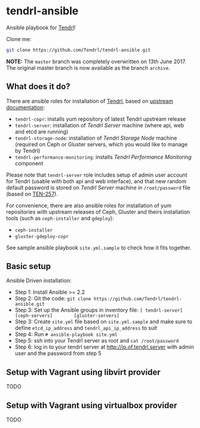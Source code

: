 tendrl-ansible
==============

Ansible playbook for [Tendrl](http://tendrl.org/)!

Clone me:

```bash
git clone https://github.com/Tendrl/tendrl-ansible.git
```


**NOTE:** The `master` branch was completely overwritten on 13th June 2017. The original master branch is now available as the branch `archive`.


## What does it do?

There are ansible roles for installation of [Tendrl](http://tendrl.org/), based
on [upstream documentation](https://github.com/Tendrl/documentation/wiki/Tendrl-Package-Installation-Reference):

* `tendrl-copr`: installs yum repository of latest Tendrl upstream release
* `tendrl-server`: installation of *Tendrl Server* machine (where api, web and
   etcd are running)
* `tendrl-storage-node`: installation of *Tendrl Storage Node* machine
   (required on Ceph or Gluster servers, which you would like to manage by
   Tendrl)
* `tendrl-performance-monitoring`: installs *Tendrl Performance Monitoring*
   component

Please note that `tendrl-server` role includes setup of admin user account for
Tendrl (usable with both api and web interface), and that new random default
password is stored on *Tendrl Server* machine in `/root/password` file (based
on [TEN-257](https://tendrl.atlassian.net/browse/TEN-257)).

For convenience, there are also ansible roles for installation of yum
repositories with upstream releases of Ceph, Gluster and theirs installation
tools (such as `ceph-installer` and `gdeploy`):

* `ceph-installer`
* `gluster-gdeploy-copr`

See sample ansible playbook `site.yml.sample` to check how it fits together.

## Basic setup

Ansible Driven installation:

* Step 1: Install Ansible >= 2.2
* Step 2: Git the code:        `git clone https://github.com/Tendrl/tendrl-ansible.git`
* Step 3: Set up the Ansible groups in inventory file:
          `[ tendrl-server]       [ceph-servers]        [gluster-servers]`
* Step 3: Create `site.yml` file based on `site.yml.sample` and make sure to
  define `etcd_ip_address` and `tendrl_api_ip_address` to suit
* Step 4: Run `# ansible-playbook site.yml`
* Step 5: ssh into your Tendrl server as root and `cat /root/password` 
* Step 6: log in to your tendrl server at http://ip.of.tendrl.server  with admin user and the password from step 5

## Setup with Vagrant using libvirt provider

TODO

## Setup with Vagrant using virtualbox provider

TODO
